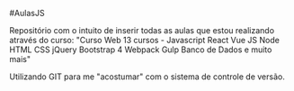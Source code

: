 #AulasJS

Repositório com o intuito de inserir todas as aulas que estou realizando através do curso: "Curso Web 13 cursos - Javascript React Vue JS Node HTML CSS jQuery Bootstrap 4 Webpack Gulp Banco de Dados e muito mais"

Utilizando GIT para me "acostumar" com o sistema de controle de versão.
